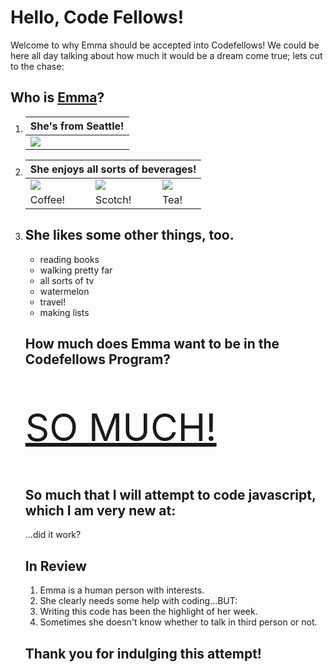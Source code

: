 
  <head>
    <link type="text/css" rel="stylesheet" href="stylesheet.css"/>
    <script type="text/javascript" src="script.js"></script>
    <title>Choose Emma!</title>
  </head>
  <body>
    <h1>Hello, Code Fellows!</h1>
      <p>Welcome to why Emma should be accepted into Codefellows! We could be here all day talking about how much it 
      would be a dream come true; lets cut to the chase:</p>
    <h2>Who is <a href="http://www.linkedin.com/pub/emma-hardman/40/b74/629/">Emma</a>?</h2>
        <ol>
        <li>
         <table>
            <thead>
              <th colspan="1">She's from Seattle!</th>
            </thead>      
            <tr>
              <td><a href="http://www.seattle.gov"><img src="http://media.komonews.com/images/660*421/Seattle_sunrise.jpg"/></a></td>
             </tr>
          </table>
        </li>
         <li>
          <table>
            <thead>
              <th colspan="3">She enjoys all sorts of beverages!</th>
            </thead>
                <tr>
                  <td><a href="http://www.victrolacoffee.com/"><img src="http://farm8.staticflickr.com/7232/7309925740_0d3baaa4e0_z.jpg"/></a></td>
                  <td><a href="http://en.wikipedia.org/wiki/Scotch_whisky"><img src="http://www.stockpodium.com/stock-photo-8947409/glass-scotch-whiskey-image.jpg"/></a></td>
                  <td><a href="http://drinks.seriouseats.com/2011/03/tea-time-what-is-genmaicha-green-tea-toasted-rice.html"><img src="http://1.bp.blogspot.com/-wYyNan51LOY/TjrZCEy8-ZI/AAAAAAAAAJ0/MNMOxZVYPEA/s1600/green-tea.jpg"/></a></td></tr>
                <tr>
                  <td>Coffee!</td>
                  <td>Scotch!</td>
                  <td>Tea!</td>
                 </tr>
            </table>
          </li> 
          <li>
          <h2>She likes some other things, too.</h2>
            <ul>
              <li>reading books</li>
              <li>walking pretty far</li>
              <li>all sorts of tv</li>
              <li>watermelon</li>
              <li>travel!</li>
              <li>making lists</li>
            </ul>
          </li>
        </oli>
        <h2>How much does Emma want to be in the Codefellows Program?</h2>
            <p style="font-size: 60px; color: #09f210"><a href="http://en.wiktionary.org/wiki/a_lot">SO MUCH!</a></p>
        <h2>So much that I will attempt to code javascript, which I am very new at:</h2>
            <div id="orange"></div>
            <div id="yellow"></div>
        <p>...did it work?</p>
        <h2>In Review</h2>
            <ol>
                <li>Emma is a human person with interests.</li>
                <li>She clearly needs some help with coding...BUT:</li>
                <li>Writing this code has been the highlight of her week.</li>
                <li>Sometimes she doesn't know whether to talk in third person or not.</li>
            </ol>
        <h2>Thank you for indulging this attempt!</h2>
            
   
